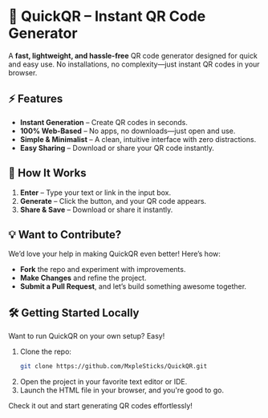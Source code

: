 # 📎 QuickQR – Instant QR Code Generator  

A **fast, lightweight, and hassle-free** QR code generator designed for quick and easy use. No installations, no complexity—just instant QR codes in your browser.  

## ⚡ Features  
- **Instant Generation** – Create QR codes in seconds.  
- **100% Web-Based** – No apps, no downloads—just open and use.  
- **Simple & Minimalist** – A clean, intuitive interface with zero distractions.  
- **Easy Sharing** – Download or share your QR code instantly.  

## 🔧 How It Works  
1. **Enter** – Type your text or link in the input box.  
2. **Generate** – Click the button, and your QR code appears.  
3. **Share & Save** – Download or share it instantly.  

## 💡 Want to Contribute?  
We’d love your help in making QuickQR even better! Here’s how:  
- **Fork** the repo and experiment with improvements.  
- **Make Changes** and refine the project.  
- **Submit a Pull Request**, and let’s build something awesome together.  

## 🛠️ Getting Started Locally  
Want to run QuickQR on your own setup? Easy!  
1. Clone the repo:  
   ```bash
   git clone https://github.com/MxpleSticks/QuickQR.git
   ```  
2. Open the project in your favorite text editor or IDE.  
3. Launch the HTML file in your browser, and you're good to go.  

Check it out and start generating QR codes effortlessly!  
